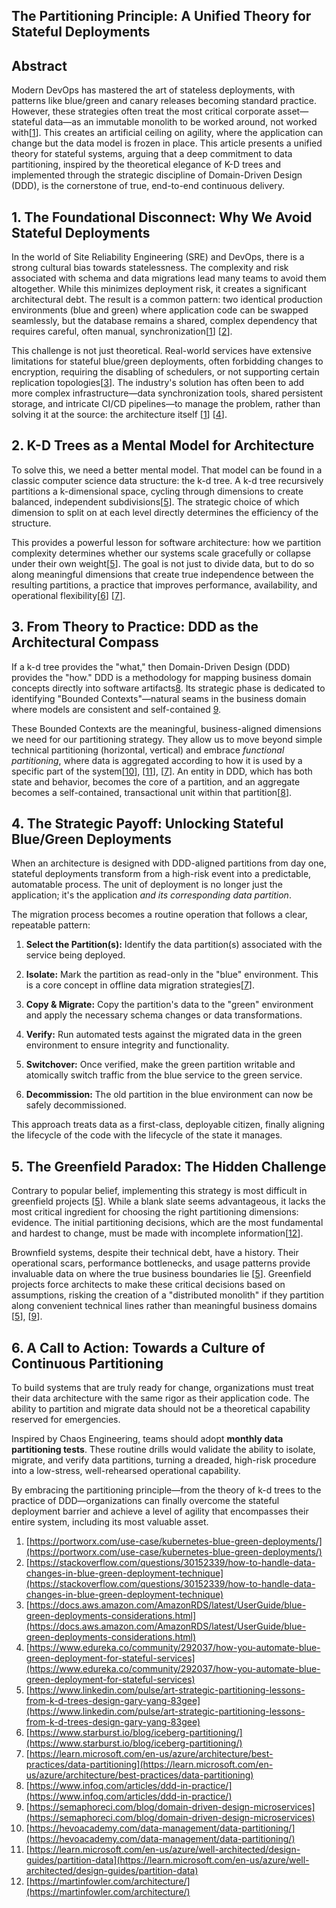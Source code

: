## **The Partitioning Principle: A Unified Theory for Stateful Deployments**

## **Abstract**

Modern DevOps has mastered the art of stateless deployments, with patterns like blue/green and canary releases becoming standard practice. However, these strategies often treat the most critical corporate asset—stateful data—as an immutable monolith to be worked around, not worked with\[[1](https://portworx.com/use-case/kubernetes-blue-green-deployments/)\]. This creates an artificial ceiling on agility, where the application can change but the data model is frozen in place. This article presents a unified theory for stateful systems, arguing that a deep commitment to data partitioning, inspired by the theoretical elegance of K-D trees and implemented through the strategic discipline of Domain-Driven Design (DDD), is the cornerstone of true, end-to-end continuous delivery.

## **1\. The Foundational Disconnect: Why We Avoid Stateful Deployments**

In the world of Site Reliability Engineering (SRE) and DevOps, there is a strong cultural bias towards statelessness. The complexity and risk associated with schema and data migrations lead many teams to avoid them altogether. While this minimizes deployment risk, it creates a significant architectural debt. The result is a common pattern: two identical production environments (blue and green) where application code can be swapped seamlessly, but the database remains a shared, complex dependency that requires careful, often manual, synchronization\[[1](https://portworx.com/use-case/kubernetes-blue-green-deployments/)\] \[[2](https://stackoverflow.com/questions/30152339/how-to-handle-data-changes-in-blue-green-deployment-technique)\].

This challenge is not just theoretical. Real-world services have extensive limitations for stateful blue/green deployments, often forbidding changes to encryption, requiring the disabling of schedulers, or not supporting certain replication topologies\[[3](https://docs.aws.amazon.com/AmazonRDS/latest/UserGuide/blue-green-deployments-considerations.html)\]. The industry's solution has often been to add more complex infrastructure—data synchronization tools, shared persistent storage, and intricate CI/CD pipelines—to manage the problem, rather than solving it at the source: the architecture itself \[[1](https://portworx.com/use-case/kubernetes-blue-green-deployments/)\] \[[4](https://www.edureka.co/community/292037/how-you-automate-blue-green-deployment-for-stateful-services)\].

## **2\. K-D Trees as a Mental Model for Architecture**

To solve this, we need a better mental model. That model can be found in a classic computer science data structure: the k-d tree. A k-d tree recursively partitions a k-dimensional space, cycling through dimensions to create balanced, independent subdivisions\[[5](https://www.linkedin.com/pulse/art-strategic-partitioning-lessons-from-k-d-trees-design-gary-yang-83gee)\]. The strategic choice of which dimension to split on at each level directly determines the efficiency of the structure.

This provides a powerful lesson for software architecture: how we partition complexity determines whether our systems scale gracefully or collapse under their own weight\[[5](https://www.linkedin.com/pulse/art-strategic-partitioning-lessons-from-k-d-trees-design-gary-yang-83gee)\]. The goal is not just to divide data, but to do so along meaningful dimensions that create true independence between the resulting partitions, a practice that improves performance, availability, and operational flexibility\[[6](https://www.starburst.io/blog/iceberg-partitioning/)\] \[[7](https://learn.microsoft.com/en-us/azure/architecture/best-practices/data-partitioning)\].

## **3\. From Theory to Practice: DDD as the Architectural Compass**

If a k-d tree provides the "what," then Domain-Driven Design (DDD) provides the "how." DDD is a methodology for mapping business domain concepts directly into software artifacts[8](https://www.infoq.com/articles/ddd-in-practice/). Its strategic phase is dedicated to identifying "Bounded Contexts"—natural seams in the business domain where models are consistent and self-contained [9](https://semaphoreci.com/blog/domain-driven-design-microservices).

These Bounded Contexts are the meaningful, business-aligned dimensions we need for our partitioning strategy. They allow us to move beyond simple technical partitioning (horizontal, vertical) and embrace *functional partitioning*, where data is aggregated according to how it is used by a specific part of the system\[[10](https://hevoacademy.com/data-management/data-partitioning/)\], \[[11](https://learn.microsoft.com/en-us/azure/well-architected/design-guides/partition-data)\], \[[7](https://learn.microsoft.com/en-us/azure/architecture/best-practices/data-partitioning)\]. An entity in DDD, which has both state and behavior, becomes the core of a partition, and an aggregate becomes a self-contained, transactional unit within that partition\[[8](https://www.infoq.com/articles/ddd-in-practice/)\].

## **4\. The Strategic Payoff: Unlocking Stateful Blue/Green Deployments**

When an architecture is designed with DDD-aligned partitions from day one, stateful deployments transform from a high-risk event into a predictable, automatable process. The unit of deployment is no longer just the application; it's the application *and its corresponding data partition*.

The migration process becomes a routine operation that follows a clear, repeatable pattern:

1. **Select the Partition(s):** Identify the data partition(s) associated with the service being deployed.

2. **Isolate:** Mark the partition as read-only in the "blue" environment. This is a core concept in offline data migration strategies\[[7](https://learn.microsoft.com/en-us/azure/architecture/best-practices/data-partitioning)\].

3. **Copy & Migrate:** Copy the partition's data to the "green" environment and apply the necessary schema changes or data transformations.

4. **Verify:** Run automated tests against the migrated data in the green environment to ensure integrity and functionality.

5. **Switchover:** Once verified, make the green partition writable and atomically switch traffic from the blue service to the green service.

6. **Decommission:** The old partition in the blue environment can now be safely decommissioned.

This approach treats data as a first-class, deployable citizen, finally aligning the lifecycle of the code with the lifecycle of the state it manages.

## **5\. The Greenfield Paradox: The Hidden Challenge**

Contrary to popular belief, implementing this strategy is most difficult in greenfield projects \[[5](https://www.linkedin.com/pulse/art-strategic-partitioning-lessons-from-k-d-trees-design-gary-yang-83gee)\]. While a blank slate seems advantageous, it lacks the most critical ingredient for choosing the right partitioning dimensions: evidence. The initial partitioning decisions, which are the most fundamental and hardest to change, must be made with incomplete information\[[12](https://martinfowler.com/architecture/)\].

Brownfield systems, despite their technical debt, have a history. Their operational scars, performance bottlenecks, and usage patterns provide invaluable data on where the true business boundaries lie \[[5](https://www.linkedin.com/pulse/art-strategic-partitioning-lessons-from-k-d-trees-design-gary-yang-83gee)\]. Greenfield projects force architects to make these critical decisions based on assumptions, risking the creation of a "distributed monolith" if they partition along convenient technical lines rather than meaningful business domains \[[5](https://www.linkedin.com/pulse/art-strategic-partitioning-lessons-from-k-d-trees-design-gary-yang-83gee)\], \[[9](https://semaphoreci.com/blog/domain-driven-design-microservices)\].

## **6\. A Call to Action: Towards a Culture of Continuous Partitioning**

To build systems that are truly ready for change, organizations must treat their data architecture with the same rigor as their application code. The ability to partition and migrate data should not be a theoretical capability reserved for emergencies.

Inspired by Chaos Engineering, teams should adopt **monthly data partitioning tests**. These routine drills would validate the ability to isolate, migrate, and verify data partitions, turning a dreaded, high-risk procedure into a low-stress, well-rehearsed operational capability.

By embracing the partitioning principle—from the theory of k-d trees to the practice of DDD—organizations can finally overcome the stateful deployment barrier and achieve a level of agility that encompasses their entire system, including its most valuable asset.

1. [https://portworx.com/use-case/kubernetes-blue-green-deployments/](https://portworx.com/use-case/kubernetes-blue-green-deployments/)
2. [https://stackoverflow.com/questions/30152339/how-to-handle-data-changes-in-blue-green-deployment-technique](https://stackoverflow.com/questions/30152339/how-to-handle-data-changes-in-blue-green-deployment-technique)
3. [https://docs.aws.amazon.com/AmazonRDS/latest/UserGuide/blue-green-deployments-considerations.html](https://docs.aws.amazon.com/AmazonRDS/latest/UserGuide/blue-green-deployments-considerations.html)
4. [https://www.edureka.co/community/292037/how-you-automate-blue-green-deployment-for-stateful-services](https://www.edureka.co/community/292037/how-you-automate-blue-green-deployment-for-stateful-services)
5. [https://www.linkedin.com/pulse/art-strategic-partitioning-lessons-from-k-d-trees-design-gary-yang-83gee](https://www.linkedin.com/pulse/art-strategic-partitioning-lessons-from-k-d-trees-design-gary-yang-83gee)
6. [https://www.starburst.io/blog/iceberg-partitioning/](https://www.starburst.io/blog/iceberg-partitioning/)
7. [https://learn.microsoft.com/en-us/azure/architecture/best-practices/data-partitioning](https://learn.microsoft.com/en-us/azure/architecture/best-practices/data-partitioning)
8. [https://www.infoq.com/articles/ddd-in-practice/](https://www.infoq.com/articles/ddd-in-practice/)
9. [https://semaphoreci.com/blog/domain-driven-design-microservices](https://semaphoreci.com/blog/domain-driven-design-microservices)
10. [https://hevoacademy.com/data-management/data-partitioning/](https://hevoacademy.com/data-management/data-partitioning/)
11. [https://learn.microsoft.com/en-us/azure/well-architected/design-guides/partition-data](https://learn.microsoft.com/en-us/azure/well-architected/design-guides/partition-data)
12. [https://martinfowler.com/architecture/](https://martinfowler.com/architecture/)